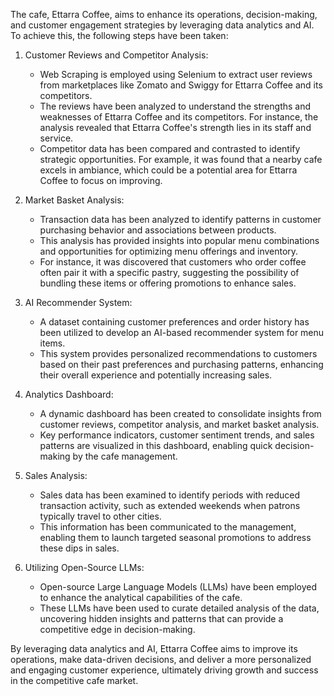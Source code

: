 The cafe, Ettarra Coffee, aims to enhance its operations, decision-making, and customer engagement strategies by leveraging data analytics and AI. To achieve this, the following steps have been taken:

1. Customer Reviews and Competitor Analysis:
   - Web Scraping is employed using Selenium to extract user reviews from marketplaces like Zomato and Swiggy for Ettarra Coffee and its competitors.
   - The reviews have been analyzed to understand the strengths and weaknesses of Ettarra Coffee and its competitors. For instance, the analysis revealed that Ettarra Coffee's strength lies in its staff and service.
   - Competitor data has been compared and contrasted to identify strategic opportunities. For example, it was found that a nearby cafe excels in ambiance, which could be a potential area for Ettarra Coffee to focus on improving.

2. Market Basket Analysis:
   - Transaction data has been analyzed to identify patterns in customer purchasing behavior and associations between products.
   - This analysis has provided insights into popular menu combinations and opportunities for optimizing menu offerings and inventory.
   - For instance, it was discovered that customers who order coffee often pair it with a specific pastry, suggesting the possibility of bundling these items or offering promotions to enhance sales.

3. AI Recommender System:
   - A dataset containing customer preferences and order history has been utilized to develop an AI-based recommender system for menu items.
   - This system provides personalized recommendations to customers based on their past preferences and purchasing patterns, enhancing their overall experience and potentially increasing sales.

4. Analytics Dashboard:
   - A dynamic dashboard has been created to consolidate insights from customer reviews, competitor analysis, and market basket analysis.
   - Key performance indicators, customer sentiment trends, and sales patterns are visualized in this dashboard, enabling quick decision-making by the cafe management.

5. Sales Analysis:
   - Sales data has been examined to identify periods with reduced transaction activity, such as extended weekends when patrons typically travel to other cities.
   - This information has been communicated to the management, enabling them to launch targeted seasonal promotions to address these dips in sales.

6. Utilizing Open-Source LLMs:
   - Open-source Large Language Models (LLMs) have been employed to enhance the analytical capabilities of the cafe.
   - These LLMs have been used to curate detailed analysis of the data, uncovering hidden insights and patterns that can provide a competitive edge in decision-making.

By leveraging data analytics and AI, Ettarra Coffee aims to improve its operations, make data-driven decisions, and deliver a more personalized and engaging customer experience, ultimately driving growth and success in the competitive cafe market.
